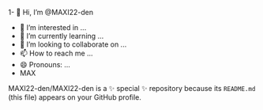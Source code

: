 1- 👋 Hi, I’m @MAXI22-den
- 👀 I’m interested in ...
- 🌱 I’m currently learning ...
- 💞️ I’m looking to collaborate on ...
- 📫 How to reach me ...
- 😄 Pronouns: ...
-  MAX


MAXI22-den/MAXI22-den is a ✨ special ✨ repository because its `README.md` (this file) appears on your GitHub profile.

